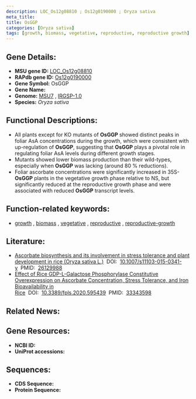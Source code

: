 ```yaml
---
description: LOC_Os12g08810 ; Os12g0190000 ; Oryza sativa
meta_title:
title: OsGGP
categories: [Oryza sativa]
tags: [growth, biomass, vegetative, reproductive, reproductive growth]
---
```


## Gene Details:
- **MSU gene ID:** [LOC_Os12g08810](http://rice.uga.edu/cgi-bin/ORF_infopage.cgi?orf=LOC_Os12g08810)  
- **RAPdb gene ID:** [Os12g0190000](https://rapdb.dna.affrc.go.jp/locus/?name=Os12g0190000)  
- **Gene Symbol:** OsGGP
- **Gene Name:**
- **Genome:**  [MSU7](http://rice.uga.edu/)&nbsp;,&nbsp;[IRGSP-1.0](https://rapdb.dna.affrc.go.jp/download/irgsp1.html)
- **Species:** *Oryza sativa*

## Functional Descriptions:
   - All plants except for KO mutants of **OsGGP** showed distinct peaks in foliar AsA concentrations during the growth, which were consistent with up-regulation of **OsGGP**, suggesting that **OsGGP** plays a pivotal role in regulating foliar AsA levels during different growth stages.
   - Mutants showed lower biomass production than their wild-types, especially when **OsGGP** was lacking (around 80 % reductions).
   - Foliar ascorbate concentrations were significantly increased in 35S-**OsGGP** plants in the vegetative growth phase relative to NS, but significantly reduced at the reproductive growth phase and were associated with reduced **OsGGP** transcript levels.

## Function-related keywords:
   - [growth](/tags/growth/)&nbsp;,&nbsp;[biomass](/tags/biomass/)&nbsp;,&nbsp;[vegetative](/tags/vegetative/)&nbsp;,&nbsp;[reproductive](/tags/reproductive/)&nbsp;,&nbsp;[reproductive-growth](/tags/reproductive-growth/)

## Literature:
   - [Ascorbate biosynthesis and its involvement in stress tolerance and plant development in rice (Oryza sativa L.)](https://www.doi.org/10.1007/s11103-015-0341-y)&nbsp;&nbsp;DOI:&nbsp;&nbsp;[10.1007/s11103-015-0341-y](https://www.doi.org/10.1007/s11103-015-0341-y)&nbsp;&nbsp;PMID:&nbsp;&nbsp;[26129988](https://pubmed.ncbi.nlm.nih.gov/26129988/)
   - [Effect of Rice GDP-L-Galactose Phosphorylase Constitutive Overexpression on Ascorbate Concentration, Stress Tolerance, and Iron Bioavailability in Rice](https://www.doi.org/10.3389/fpls.2020.595439)&nbsp;&nbsp;DOI:&nbsp;&nbsp;[10.3389/fpls.2020.595439](https://www.doi.org/10.3389/fpls.2020.595439)&nbsp;&nbsp;PMID:&nbsp;&nbsp;[33343598](https://pubmed.ncbi.nlm.nih.gov/33343598/)

## Related News:

## Gene Resources:
- **NCBI ID:**  []()
- **UniProt accessions:** [](https://www.uniprot.org/uniprotkb//entry)

## Sequences:
- **CDS Sequence:**
- **Protein Sequence:**

